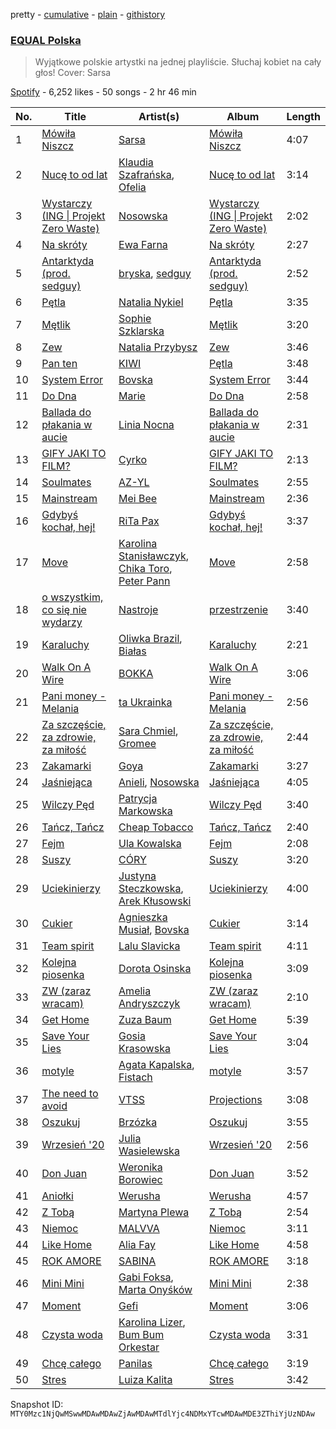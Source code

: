 pretty - [cumulative](/playlists/cumulative/37i9dQZF1DWWsiJMaq2jt5.md) - [plain](/playlists/plain/37i9dQZF1DWWsiJMaq2jt5) - [githistory](https://github.githistory.xyz/mackorone/spotify-playlist-archive/blob/main/playlists/plain/37i9dQZF1DWWsiJMaq2jt5)

### [EQUAL Polska](https://open.spotify.com/playlist/37i9dQZF1DWWsiJMaq2jt5)

> Wyjątkowe polskie artystki na jednej playliście\. Słuchaj kobiet na cały głos! Cover: Sarsa

[Spotify](https://open.spotify.com/user/spotify) - 6,252 likes - 50 songs - 2 hr 46 min

| No. | Title | Artist(s) | Album | Length |
|---|---|---|---|---|
| 1 | [Mówiła Niszcz](https://open.spotify.com/track/6i39OUhqZwu9aDWbf0TPYi) | [Sarsa](https://open.spotify.com/artist/0lKCO7SCRiTCS4ZEU6l1zx) | [Mówiła Niszcz](https://open.spotify.com/album/0zRrWZ00NwJlx8C3LufbSW) | 4:07 |
| 2 | [Nucę to od lat](https://open.spotify.com/track/4pPj5faueYByaemvbKViEA) | [Klaudia Szafrańska](https://open.spotify.com/artist/5KQOO1nMW2y16wX56EDZep), [Ofelia](https://open.spotify.com/artist/0FbccBQBb69lfv4arbt6kX) | [Nucę to od lat](https://open.spotify.com/album/7zgk0fonkCMcxC78y0RzgY) | 3:14 |
| 3 | [Wystarczy \(ING \| Projekt Zero Waste\)](https://open.spotify.com/track/0SKhzClnBWlBL84JHMWfjP) | [Nosowska](https://open.spotify.com/artist/0GykMtlKoc68Hj2jwZLXul) | [Wystarczy \(ING \| Projekt Zero Waste\)](https://open.spotify.com/album/4axRFgPiBDvXQcBrbLcEOU) | 2:02 |
| 4 | [Na skróty](https://open.spotify.com/track/1eD30CVBMjfXnhFTPcNyOn) | [Ewa Farna](https://open.spotify.com/artist/6xajh3A5qhxsNffhhBNntC) | [Na skróty](https://open.spotify.com/album/0RHBRDZZinBgu9n3J28op5) | 2:27 |
| 5 | [Antarktyda \(prod\. sedguy\)](https://open.spotify.com/track/5m09LYwV7dSwkt36aVHJiq) | [bryska](https://open.spotify.com/artist/5I8Y0U8doFLVCsSY88v4Vh), [sedguy](https://open.spotify.com/artist/0dKVhjeQK0F1tqd32emoPf) | [Antarktyda \(prod\. sedguy\)](https://open.spotify.com/album/57amdXj0xAZGNpRYrnt9ti) | 2:52 |
| 6 | [Pętla](https://open.spotify.com/track/3U0RksRf5UWIbNyOZdcDs9) | [Natalia Nykiel](https://open.spotify.com/artist/2f0ffZ1gPxazVKo0TossWj) | [Pętla](https://open.spotify.com/album/56Ltk6jRklV7ELFLFCRyrQ) | 3:35 |
| 7 | [Mętlik](https://open.spotify.com/track/44fKOwxgepvQoL170ffP9F) | [Sophie Szklarska](https://open.spotify.com/artist/09GfElZ8wfFoJyaHNbSaan) | [Mętlik](https://open.spotify.com/album/0FcDuooVZS7mab210eXuZk) | 3:20 |
| 8 | [Zew](https://open.spotify.com/track/1rXTQ8TgC9R6ENxFwXMZyK) | [Natalia Przybysz](https://open.spotify.com/artist/03KLzHVK6la8dVop1iVI5x) | [Zew](https://open.spotify.com/album/6GDQXxPZPfJhi5qrsYkMYS) | 3:46 |
| 9 | [Pan ten](https://open.spotify.com/track/1LdeDUCyrxAIoSzfbqyElX) | [KIWI](https://open.spotify.com/artist/6VQUyaRqUl5BCTJS0cCEki) | [Pętla](https://open.spotify.com/album/5XUJwC1TtVT7xm3Qjtev4I) | 3:48 |
| 10 | [System Error](https://open.spotify.com/track/2CbajDot5yvg55UV5DfwKr) | [Bovska](https://open.spotify.com/artist/4E8L0A5xtDhcMaeBO7p0eg) | [System Error](https://open.spotify.com/album/5SC8reAzbetLsJKWyhHtya) | 3:44 |
| 11 | [Do Dna](https://open.spotify.com/track/2pLWpf39JddZvFr5V3DwOv) | [Marie](https://open.spotify.com/artist/5o7Atiia4I0WLFuN2qAu6M) | [Do Dna](https://open.spotify.com/album/6aOAVeSpgMLmtl061lZthv) | 2:58 |
| 12 | [Ballada do płakania w aucie](https://open.spotify.com/track/63Xif0fhiTj7bNCvMb0Onw) | [Linia Nocna](https://open.spotify.com/artist/6ASsF4ZKpJlpeRF7HarDfe) | [Ballada do płakania w aucie](https://open.spotify.com/album/3wEyIsqtIZHqeDgT5OauTy) | 2:31 |
| 13 | [GIFY JAKI TO FILM?](https://open.spotify.com/track/76r19nflQpxTHdhPekYPsM) | [Cyrko](https://open.spotify.com/artist/5CbbOjtGnLPHyQj6ml7WLL) | [GIFY JAKI TO FILM?](https://open.spotify.com/album/32eBZICFy2CyGQN1S5m1Xp) | 2:13 |
| 14 | [Soulmates](https://open.spotify.com/track/1Gpv1slEPSrrQV5sYGHVHh) | [AZ\-YL](https://open.spotify.com/artist/3QnXWCrjJLdxs8UbRr5qNb) | [Soulmates](https://open.spotify.com/album/0ARG2Q5VsoMSsM5STL2Q1w) | 2:55 |
| 15 | [Mainstream](https://open.spotify.com/track/6lC3zr3ZatgVDt7zkysIQ0) | [Mei Bee](https://open.spotify.com/artist/6MYxeBePETj6Ojx2O5BQhY) | [Mainstream](https://open.spotify.com/album/6hAXTblvzzVPvGEdnEatH7) | 2:36 |
| 16 | [Gdybyś kochał, hej!](https://open.spotify.com/track/2rHgQ2mF8yW0Qk9mav1SoD) | [RiTa Pax](https://open.spotify.com/artist/4aDFcRtPirEhd1sqCd2BUg) | [Gdybyś kochał, hej!](https://open.spotify.com/album/5IfdeRC000Bj4UE5SK647s) | 3:37 |
| 17 | [Move](https://open.spotify.com/track/2Ze9HTvHIgsZYn8ixNC8Gn) | [Karolina Stanisławczyk](https://open.spotify.com/artist/3vgdTroZ4H9ynPQTheek1t), [Chika Toro](https://open.spotify.com/artist/3kKiyuLAcs0JBtHzDTVKF1), [Peter Pann](https://open.spotify.com/artist/5RWzjEjUW2NWpSm00Ieo5X) | [Move](https://open.spotify.com/album/62dioBkatAgWPNSgRPgpQQ) | 2:58 |
| 18 | [o wszystkim, co się nie wydarzy](https://open.spotify.com/track/0tXyQ7j2jPeFtY41kKDEKF) | [Nastroje](https://open.spotify.com/artist/6FWkzWZNuhvxDIK7pklx5h) | [przestrzenie](https://open.spotify.com/album/2azZwTdvRYVGlwbQZZ2170) | 3:40 |
| 19 | [Karaluchy](https://open.spotify.com/track/0B287gCJFWfvoCMs8ZIO1K) | [Oliwka Brazil](https://open.spotify.com/artist/7HhC70MoKQYjd2lnF5Znhs), [Białas](https://open.spotify.com/artist/2ufQfSFDFXfMS7MEMzdGZE) | [Karaluchy](https://open.spotify.com/album/53H8xnW9CjDrAffFVQ6Npt) | 2:21 |
| 20 | [Walk On A Wire](https://open.spotify.com/track/2Oo4YemfnJvkFbFzfFV3u5) | [BOKKA](https://open.spotify.com/artist/6R2e6FSXY9vhgOulV08FO3) | [Walk On A Wire](https://open.spotify.com/album/5zCNJ0ricZzPQr4rcGpHCe) | 3:06 |
| 21 | [Pani money \- Melania](https://open.spotify.com/track/7nIPmHFGHZ4biemUdOBiwf) | [ta Ukrainka](https://open.spotify.com/artist/5kH7ZateqBrrUv6u6snhnp) | [Pani money \- Melania](https://open.spotify.com/album/3yUAWnsKYNU6Ol8dEFHrom) | 2:56 |
| 22 | [Za szczęście, za zdrowie, za miłość](https://open.spotify.com/track/6dl4YHea7Pd5ORhp2sCrkv) | [Sara Chmiel](https://open.spotify.com/artist/57HF3clFmobnP0FmKb4leY), [Gromee](https://open.spotify.com/artist/2oRTLExi1ct74cVtfAwfhV) | [Za szczęście, za zdrowie, za miłość](https://open.spotify.com/album/6HpyEQrE1ZO9j3iPme9O8a) | 2:44 |
| 23 | [Zakamarki](https://open.spotify.com/track/10PxDSwCNr8jbwqPoTmjBV) | [Goya](https://open.spotify.com/artist/3ppWDN3lGw7UOGY7z2EQLB) | [Zakamarki](https://open.spotify.com/album/20mFUUepceflwVeObNLqfA) | 3:27 |
| 24 | [Jaśniejąca](https://open.spotify.com/track/1CAZv6eMHrFq1OEL3IN1R6) | [Anieli](https://open.spotify.com/artist/014XDYJJQpJHyaZyxpJrrB), [Nosowska](https://open.spotify.com/artist/0GykMtlKoc68Hj2jwZLXul) | [Jaśniejąca](https://open.spotify.com/album/22qvjNJPQnZXpccerfePz9) | 4:05 |
| 25 | [Wilczy Pęd](https://open.spotify.com/track/0oArIXRxgTqmnW9ohV16XX) | [Patrycja Markowska](https://open.spotify.com/artist/0Jl6TFKAJR7zIv2kvA1RNf) | [Wilczy Pęd](https://open.spotify.com/album/37weS0DdqywHhqu50GBeX0) | 3:40 |
| 26 | [Tańcz, Tańcz](https://open.spotify.com/track/7AkC2FZ5hz6kucKAbR1rBJ) | [Cheap Tobacco](https://open.spotify.com/artist/15kkqvIcypRQGUiE17Shej) | [Tańcz, Tańcz](https://open.spotify.com/album/1BK1mVmk89lKBc9UH1vbYO) | 2:40 |
| 27 | [Fejm](https://open.spotify.com/track/6RVoAigM59prPTYuVSzBS7) | [Ula Kowalska](https://open.spotify.com/artist/123wQ583hZkCUjHCfTf8Em) | [Fejm](https://open.spotify.com/album/2MhgHGSfAigsitnu9OzMRK) | 2:08 |
| 28 | [Suszy](https://open.spotify.com/track/5iKrAF4cMhFBL483lxTeUL) | [CÓRY](https://open.spotify.com/artist/7FxKK7Xb114Sm9sp5XXDBK) | [Suszy](https://open.spotify.com/album/53Piq9vcLPQnEiAYuGm6cO) | 3:20 |
| 29 | [Uciekinierzy](https://open.spotify.com/track/77NJToZqZfVzbGsne49gmZ) | [Justyna Steczkowska](https://open.spotify.com/artist/4MoS5osilxUivShOUtUoZP), [Arek Kłusowski](https://open.spotify.com/artist/34wHojIYy5Nrua9isD46O6) | [Uciekinierzy](https://open.spotify.com/album/71dQPn25yq0gRoRPhzvtU4) | 4:00 |
| 30 | [Cukier](https://open.spotify.com/track/0HYiBAb71Oh9l945MNPyi4) | [Agnieszka Musiał](https://open.spotify.com/artist/4uOBCZk1MpMzmpOnAtN8qc), [Bovska](https://open.spotify.com/artist/2GwaKRfCPygahdIhCUK5hI) | [Cukier](https://open.spotify.com/album/05r4RikpsNzZYhoOvks1dt) | 3:14 |
| 31 | [Team spirit](https://open.spotify.com/track/3nfBUN7B3JZsWAkC133MQB) | [Lalu Slavicka](https://open.spotify.com/artist/7MO2PbLSyUD1CTKQYBUrYx) | [Team spirit](https://open.spotify.com/album/3bhVKushIWUC0Ile6hUgPs) | 4:11 |
| 32 | [Kolejna piosenka](https://open.spotify.com/track/4izL4LhHVkq1akRPpjZmEn) | [Dorota Osinska](https://open.spotify.com/artist/5c07JJVWsBHz2Sl0NDKyGJ) | [Kolejna piosenka](https://open.spotify.com/album/5ZYR39m6q8428h9csQCH53) | 3:09 |
| 33 | [ZW \(zaraz wracam\)](https://open.spotify.com/track/4QwAFnUPRiuF32bRcr1Duc) | [Amelia Andryszczyk](https://open.spotify.com/artist/58wKaNZ5iuXaeelRtHzEsk) | [ZW \(zaraz wracam\)](https://open.spotify.com/album/2Lj94qF00yZCD06CIzlCrw) | 2:10 |
| 34 | [Get Home](https://open.spotify.com/track/7BumCbOGNGIYzmfYECD0Tp) | [Zuza Baum](https://open.spotify.com/artist/5rE76NUNypiHO6zb9pU6C8) | [Get Home](https://open.spotify.com/album/6yARCQjerqapmR8qF0ReKC) | 5:39 |
| 35 | [Save Your Lies](https://open.spotify.com/track/3NEBNfNCBpmM1HiSMU7dlL) | [Gosia Krasowska](https://open.spotify.com/artist/2mmEEAm6UKAMzqFXG0lCPn) | [Save Your Lies](https://open.spotify.com/album/4vfBqv4iibzJRLmq3baC7c) | 3:04 |
| 36 | [motyle](https://open.spotify.com/track/0XOEv7MRo1e7dPHJnNEYA2) | [Agata Kapalska](https://open.spotify.com/artist/2UlooEXcaN4rgvjdlEMoBp), [Fistach](https://open.spotify.com/artist/0OonhRnVFKTmgsBFS1O1Jj) | [motyle](https://open.spotify.com/album/68yCA7jcUKagbNDOakmAcU) | 3:57 |
| 37 | [The need to avoid](https://open.spotify.com/track/25PIpJMhgUa85Yaz7nvUxV) | [VTSS](https://open.spotify.com/artist/0zo109NM3S7CqHpvlXwqEN) | [Projections](https://open.spotify.com/album/1jLpg42UwBnazMOIgAZtRQ) | 3:08 |
| 38 | [Oszukuj](https://open.spotify.com/track/4WOw59R0IufBsFyQqTbE8V) | [Brzózka](https://open.spotify.com/artist/2EQOrvdE8VhKrUfxsVNAMw) | [Oszukuj](https://open.spotify.com/album/7IinRQIQWRkSxvIJEwCvd4) | 3:55 |
| 39 | [Wrzesień '20](https://open.spotify.com/track/1rIXuF9xfsf0WuTB938K25) | [Julia Wasielewska](https://open.spotify.com/artist/0BbWyb6ZMdisHe03Fy3v7I) | [Wrzesień '20](https://open.spotify.com/album/5SF1Fy0vPb4gjTn0A173Qz) | 2:56 |
| 40 | [Don Juan](https://open.spotify.com/track/7ontaFq4vwSHTquW8VfY2L) | [Weronika Borowiec](https://open.spotify.com/artist/3H7MczsYp9tx6jskw9kodx) | [Don Juan](https://open.spotify.com/album/0ocXEymdrHat4VuSKKA6sr) | 3:52 |
| 41 | [Aniołki](https://open.spotify.com/track/4A2Oe7uUkcJA7Agu4dfiAP) | [Werusha](https://open.spotify.com/artist/38U8GEyJqtJB1a0qCDdiX2) | [Werusha](https://open.spotify.com/album/7Cwd9Y0ImSLRtYiSdEGncI) | 4:57 |
| 42 | [Z Tobą](https://open.spotify.com/track/5P1LJIa579Sq2oBlNuDeTL) | [Martyna Plewa](https://open.spotify.com/artist/0nGGTeEm993GdI7kNui4n7) | [Z Tobą](https://open.spotify.com/album/1H6Vg1PoaFSHOtnCcmW2IZ) | 2:54 |
| 43 | [Niemoc](https://open.spotify.com/track/5qhOFIy30GwiRc1InsRte2) | [MALVVA](https://open.spotify.com/artist/6Xt3O6pF0oGUs0xbiggGqQ) | [Niemoc](https://open.spotify.com/album/1Znsl2eLPpU24Wum6Aghj8) | 3:11 |
| 44 | [Like Home](https://open.spotify.com/track/0esvFqFCnRQyFaP1y6de2p) | [Alia Fay](https://open.spotify.com/artist/592n9jWsXiAHOOQ7OvGrpS) | [Like Home](https://open.spotify.com/album/4Fqf6ATXXxwOkjS8pcC45F) | 4:58 |
| 45 | [ROK AMORE](https://open.spotify.com/track/6EJmcdTX4geQbiTFbAB8fj) | [SABINA](https://open.spotify.com/artist/0iPraaPlcEhdbhEVtaZ598) | [ROK AMORE](https://open.spotify.com/album/7JgNiJMAta9Zu4APhPBFuw) | 3:18 |
| 46 | [Mini Mini](https://open.spotify.com/track/49dqla5hNRm9KgadHPvrwc) | [Gabi Foksa](https://open.spotify.com/artist/1dEenxn13gi0I3ALs3xKZB), [Marta Onyśków](https://open.spotify.com/artist/2Lo7OesJ3glYK6JSuONsxQ) | [Mini Mini](https://open.spotify.com/album/0QJP9kyzfR5jzIpfdkLLjN) | 2:38 |
| 47 | [Moment](https://open.spotify.com/track/43RzkWpe2pWF7aKj5mga6P) | [Gefi](https://open.spotify.com/artist/6ytxvJAHLILmRzsQGRNyP4) | [Moment](https://open.spotify.com/album/3BReEW4DQjCMlJo3Km5SLc) | 3:06 |
| 48 | [Czysta woda](https://open.spotify.com/track/06ImVpFYtf1YJDP0406FoA) | [Karolina Lizer](https://open.spotify.com/artist/1uEER2nSLy5yQqHxi60Xky), [Bum Bum Orkestar](https://open.spotify.com/artist/0mPU1XpweZUITAuZr48Shg) | [Czysta woda](https://open.spotify.com/album/6dMFIRYhvjfrkeeY2IFsFo) | 3:31 |
| 49 | [Chcę całego](https://open.spotify.com/track/5KybbhtZCChwect1OMsmWo) | [Panilas](https://open.spotify.com/artist/50v7wSqTiWk0lHxax89jRa) | [Chcę całego](https://open.spotify.com/album/0Rr97CJKcLL3n5jSNnYVP0) | 3:19 |
| 50 | [Stres](https://open.spotify.com/track/0pXIOutt0pOJn1RijbiPms) | [Luiza Kalita](https://open.spotify.com/artist/2qgWwKDBEU10Rv9Ad1TACj) | [Stres](https://open.spotify.com/album/6h3WtjBtPAghLuH1aqiJJi) | 3:42 |

Snapshot ID: `MTY0Mzc1NjQwMSwwMDAwMDAwZjAwMDAwMTdlYjc4NDMxYTcwMDAwMDE3ZThiYjUzNDAw`